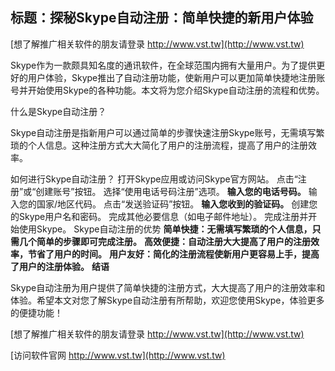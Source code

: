 ## **标题：探秘Skype自动注册：简单快捷的新用户体验**

[想了解推广相关软件的朋友请登录 http://www.vst.tw](http://www.vst.tw)

Skype作为一款颇具知名度的通讯软件，在全球范围内拥有大量用户。为了提供更好的用户体验，Skype推出了自动注册功能，使新用户可以更加简单快捷地注册账号并开始使用Skype的各种功能。本文将为您介绍Skype自动注册的流程和优势。

什么是Skype自动注册？

Skype自动注册是指新用户可以通过简单的步骤快速注册Skype账号，无需填写繁琐的个人信息。这种注册方式大大简化了用户的注册流程，提高了用户的注册效率。

如何进行Skype自动注册？
打开Skype应用或访问Skype官方网站。
点击“注册”或“创建账号”按钮。
选择“使用电话号码注册”选项。
**输入您的电话号码。**
输入您的国家/地区代码。
点击“发送验证码”按钮。
**输入您收到的验证码。**
创建您的Skype用户名和密码。
完成其他必要信息（如电子邮件地址）。
完成注册并开始使用Skype。
Skype自动注册的优势
**简单快捷：无需填写繁琐的个人信息，只需几个简单的步骤即可完成注册。**
**高效便捷：自动注册大大提高了用户的注册效率，节省了用户的时间。**
**用户友好：简化的注册流程使新用户更容易上手，提高了用户的注册体验。**
**结语**

Skype自动注册为用户提供了简单快捷的注册方式，大大提高了用户的注册效率和体验。希望本文对您了解Skype自动注册有所帮助，欢迎您使用Skype，体验更多的便捷功能！

[想了解推广相关软件的朋友请登录 http://www.vst.tw](http://www.vst.tw)


[访问软件官网 http://www.vst.tw](http://www.vst.tw)
